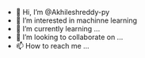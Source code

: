 - 👋 Hi, I’m @Akhileshreddy-py
- 👀 I’m interested in machinne learning 
- 🌱 I’m currently learning ...
- 💞️ I’m looking to collaborate on ...
- 📫 How to reach me ...

<!---
Akhileshreddy-py/Akhileshreddy-py is a ✨ special ✨ repository because its `README.md` (this file) appears on your GitHub profile.
You can click the Preview link to take a look at your changes.
--->
